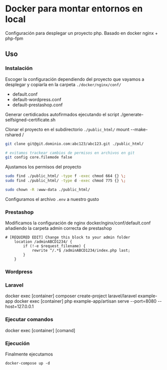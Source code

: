 # Docker para montar entornos en local

Configuración para desplegar un proyecto php.
Basado en docker nginx + php-fpm

## Uso

### Instalación

Escoger la configuración dependiendo del proyecto que vayamos a desplegar
y copiarla en la carpeta `./docker/nginx/conf/`
- default.conf
- default-wordpress.conf
- default-prestashop.conf

Generar certidicados autofirmados ejecutando el script ./generate-selfsigned-certificate.sh

Clonar el proyecto en el subdirectorio `./public_html/`
mount --make-rshared /

```bash
git clone git@git.dominio.com:abc123/abc123.git ./public_html/

# evitamos trackear cambios de permisos en archivos en git
git config core.filemode false
```

Ajustamos los permisos del proyecto

```bash
sudo find ./public_html/ -type f -exec chmod 664 {} \;
sudo find ./public_html/ -type d -exec chmod 775 {} \;

sudo chown -R :www-data ./public_html/

```

Configuramos el archivo `.env` a nuestro gusto

### Prestashop

Modificamos la configuración de nginx docker/nginx/conf/default.conf añadiendo la carpeta admin correcta de prestashop

```
# [REQUIRED EDIT] Change this block to your admin folder
    location /adminABCD1234/ {
        if (!-e $request_filename) {
            rewrite ^/.*$ /adminABCD1234/index.php last;
        }
    }
```

### Wordpress

### Laravel

docker exec [container] composer create-project laravel/laravel example-app
docker exec [container] php example-app/artisan serve --port=8080 --host=127.0.0.1

### Ejecutar comandos

docker exec [container] [comand]

### Ejecución

Finalmente ejecutamos

```
docker-compose up -d
```